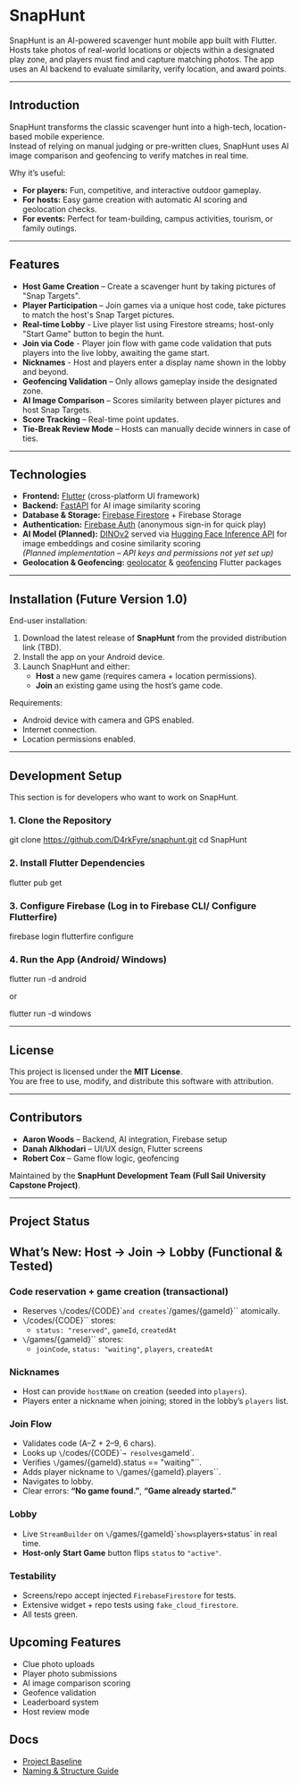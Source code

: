 # SnapHunt

SnapHunt is an AI-powered scavenger hunt mobile app built with Flutter.  
Hosts take photos of real-world locations or objects within a designated play zone, and players must find and capture matching photos. The app uses an AI backend to evaluate similarity, verify location, and award points.

---

## Introduction

SnapHunt transforms the classic scavenger hunt into a high-tech, location-based mobile experience.  
Instead of relying on manual judging or pre-written clues, SnapHunt uses AI image comparison and geofencing to verify matches in real time.

Why it’s useful:
- **For players:** Fun, competitive, and interactive outdoor gameplay.
- **For hosts:** Easy game creation with automatic AI scoring and geolocation checks.
- **For events:** Perfect for team-building, campus activities, tourism, or family outings.

---

## Features

- **Host Game Creation** – Create a scavenger hunt by taking pictures of "Snap Targets".
- **Player Participation** – Join games via a unique host code, take pictures to match the host's Snap Target pictures.
- **Real-time Lobby** - Live player list using Firestore streams; host-only "Start Game" button to begin the hunt.
- **Join via Code** - Player join flow with game code validation that puts players into the live lobby, awaiting the game start.
- **Nicknames** - Host and players enter a display name shown in the lobby and beyond.
- **Geofencing Validation** – Only allows gameplay inside the designated zone.
- **AI Image Comparison** – Scores similarity between player pictures and host Snap Targets.
- **Score Tracking** – Real-time point updates.
- **Tie-Break Review Mode** – Hosts can manually decide winners in case of ties.

---

## Technologies

- **Frontend:** [Flutter](https://flutter.dev/) (cross-platform UI framework)
- **Backend:** [FastAPI](https://fastapi.tiangolo.com/) for AI image similarity scoring
- **Database & Storage:** [Firebase Firestore](https://firebase.google.com/docs/firestore) + Firebase Storage
- **Authentication:** [Firebase Auth](https://firebase.google.com/docs/auth) (anonymous sign-in for quick play)
- **AI Model (Planned):** [DINOv2](https://huggingface.co/facebook/dinov2-base) served via [Hugging Face Inference API](https://huggingface.co/inference-api) for image embeddings and cosine similarity scoring  
  *(Planned implementation – API keys and permissions not yet set up)*
- **Geolocation & Geofencing:** [geolocator](https://pub.dev/packages/geolocator) & [geofencing](https://pub.dev/packages/geofencing) Flutter packages

---

## Installation (Future Version 1.0)

End-user installation:
1. Download the latest release of **SnapHunt** from the provided distribution link (TBD).
2. Install the app on your Android device.
3. Launch SnapHunt and either:
    - **Host** a new game (requires camera + location permissions).
    - **Join** an existing game using the host’s game code.

Requirements:
- Android device with camera and GPS enabled.
- Internet connection.
- Location permissions enabled.

---

## Development Setup

This section is for developers who want to work on SnapHunt.

### 1. Clone the Repository

git clone https://github.com/D4rkFyre/snaphunt.git
cd SnapHunt

### 2. Install Flutter Dependencies

flutter pub get

### 3. Configure Firebase (Log in to Firebase CLI/ Configure Flutterfire)

firebase login
flutterfire configure

### 4. Run the App (Android/ Windows)

flutter run -d android

or

flutter run -d windows

---

## License
This project is licensed under the **MIT License**.  
You are free to use, modify, and distribute this software with attribution.

---

## Contributors
- **Aaron Woods** – Backend, AI integration, Firebase setup
- **Danah Alkhodari** – UI/UX design, Flutter screens
- **Robert Cox** – Game flow logic, geofencing

Maintained by the **SnapHunt Development Team (Full Sail University Capstone Project)**.

---

## Project Status
## What’s New: Host → Join → Lobby (Functional & Tested)

### Code reservation + game creation (transactional)
- Reserves `\`/codes/{CODE}\`` and creates `\`/games/{gameId}\`` atomically.
- `\`/codes/{CODE}\`` stores:
    - `status: "reserved"`, `gameId`, `createdAt`
- `\`/games/{gameId}\`` stores:
    - `joinCode`, `status: "waiting"`, `players`, `createdAt`

### Nicknames
- Host can provide `hostName` on creation (seeded into `players`).
- Players enter a nickname when joining; stored in the lobby’s `players` list.

### Join Flow
- Validates code (A–Z + 2–9, 6 chars).
- Looks up `\`/codes/{CODE}\`` → resolves `gameId`.
- Verifies `\`/games/{gameId}.status == "waiting"\``.
- Adds player nickname to `\`/games/{gameId}.players\``.
- Navigates to lobby.
- Clear errors: **“No game found.”**, **“Game already started.”**

### Lobby
- Live `StreamBuilder` on `\`/games/{gameId}\`` shows `players` + `status` in real time.
- **Host-only** **Start Game** button flips `status` to `"active"`.

### Testability
- Screens/repo accept injected `FirebaseFirestore` for tests.
- Extensive widget + repo tests using `fake_cloud_firestore`.
- All tests green.

## Upcoming Features
- Clue photo uploads
- Player photo submissions
- AI image comparison scoring
- Geofence validation
- Leaderboard system
- Host review mode

## Docs
- [Project Baseline](docs/PROJECT_BASELINE.md)
- [Naming & Structure Guide](docs/NAMING_GUIDE.md)
